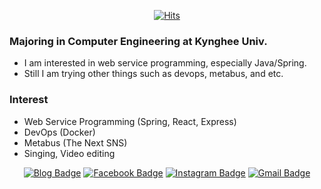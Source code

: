 <div align=center>

[![Hits](https://hits.seeyoufarm.com/api/count/incr/badge.svg?url=https%3A%2F%2Fgithub.com%2Fkangho-Noh)](https://hits.seeyoufarm.com) 

</div>

### Majoring in Computer Engineering at Kynghee Univ.
- I am interested in web service programming, especially Java/Spring.
- Still I am trying other things such as devops, metabus, and etc.


### Interest
- Web Service Programming (Spring, React, Express)
- DevOps (Docker)
- Metabus (The Next SNS)
- Singing, Video editing

<div align=center>

[![Blog Badge](http://img.shields.io/badge/-Tech%20blog-black?style=flat-square&logo=github&link=https://geniusnohkang.tistory.com/)](https://geniusnohkang.tistory.com/)
[![Facebook Badge](https://img.shields.io/badge/-Facebook-1877f2?style=flat-square&logo=facebook&logoColor=white&link=https://www.facebook.com/profile.php?id=100067628142978)](https://www.facebook.com/profile.php?id=100067628142978)
 [![Instagram Badge](https://img.shields.io/badge/-Instagram-dd2a7b?style=flat-square&logo=instagram&logoColor=white&link=https://www.instagram.com/kangho_noh/)](https://www.instagram.com/kangho_noh/) 
[![Gmail Badge](https://img.shields.io/badge/-Gmail-d14836?style=flat-square&logo=Gmail&logoColor=white&link=mailto:rkdgh98@khu.ac.kr)](mailto:rkdgh98@khu.ac.kr)
</div>
